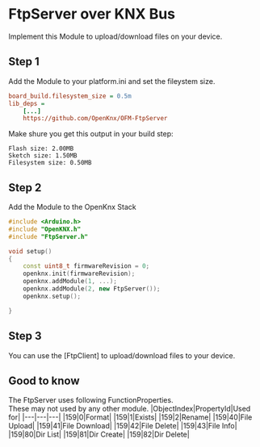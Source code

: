 # FtpServer over KNX Bus

Implement this Module to upload/download files on your device.  

## Step 1
Add the Module to your platform.ini and set the fileystem size.  
```ini
board_build.filesystem_size = 0.5m
lib_deps = 
    [...]
	https://github.com/OpenKnx/OFM-FtpServer
```

Make shure you get this output in your build step:
```
Flash size: 2.00MB
Sketch size: 1.50MB
Filesystem size: 0.50MB
```

## Step 2
Add the Module to the OpenKnx Stack
```C++
#include <Arduino.h>
#include "OpenKNX.h"
#include "FtpServer.h"

void setup()
{
	const uint8_t firmwareRevision = 0;
    openknx.init(firmwareRevision);
    openknx.addModule(1, ...);
    openknx.addModule(2, new FtpServer());
    openknx.setup();

}
```

## Step 3
You can use the [FtpClient] to upload/download files to your device.

## Good to know
The FtpServer uses following FunctionProperties.  
These may not used by any other module.
|ObjectIndex|PropertyId|Used for|
|---|---|---|
|159|0|Format|
|159|1|Exists|
|159|2|Rename|
|159|40|File Upload|
|159|41|File Download|
|159|42|File Delete|
|159|43|File Info|
|159|80|Dir List|
|159|81|Dir Create|
|159|82|Dir Delete|
